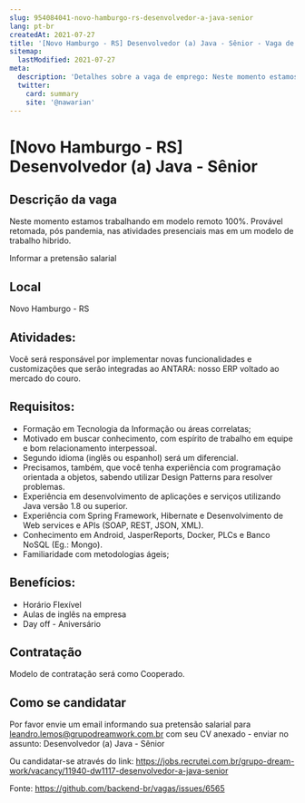 ```yaml
---
slug: 954084041-novo-hamburgo-rs-desenvolvedor-a-java-senior
lang: pt-br
createdAt: 2021-07-27
title: '[Novo Hamburgo - RS] Desenvolvedor (a) Java - Sênior - Vaga de Emprego'
sitemap:
  lastModified: 2021-07-27
meta:
  description: 'Detalhes sobre a vaga de emprego: Neste momento estamos trabalhando em modelo remoto 100%. Provável retomada, pós pandemia, nas atividades presenciais mas em um modelo de trabalho hibrido. Informar a pretensão salarial'
  twitter:
    card: summary
    site: '@nawarian'
---
```


# [Novo Hamburgo - RS] Desenvolvedor (a) Java - Sênior

## Descrição da vaga
Neste momento estamos trabalhando em modelo remoto 100%. Provável retomada, pós pandemia, nas atividades presenciais mas em um modelo de trabalho hibrido.

Informar a pretensão salarial

## Local
Novo Hamburgo - RS

## Atividades:

Você será responsável por implementar novas funcionalidades e customizações que serão integradas ao ANTARA: nosso ERP voltado ao mercado do couro.

## Requisitos:

- Formação em Tecnologia da Informação ou áreas correlatas;
- Motivado em buscar conhecimento, com espírito de trabalho em equipe e bom relacionamento interpessoal.
- Segundo idioma (inglês ou espanhol) será um diferencial.
- Precisamos, também, que você tenha experiência com programação orientada a objetos, sabendo utilizar Design Patterns para resolver problemas. 
- Experiência em desenvolvimento de aplicações e serviços utilizando Java versão 1.8 ou superior.
- Experiência com Spring Framework, Hibernate e Desenvolvimento de Web services e APIs (SOAP, REST, JSON, XML).
- Conhecimento em Android, JasperReports, Docker, PLCs e Banco NoSQL (Eg.: Mongo).
- Familiaridade com metodologias ágeis;

## Benefícios:

- Horário Flexível
- Aulas de inglês na empresa
- Day off - Aniversário

## Contratação
Modelo de contratação será como Cooperado.

## Como se candidatar
Por favor envie um email informando sua pretensão salarial para leandro.lemos@grupodreamwork.com.br com seu CV anexado - enviar no assunto: Desenvolvedor (a) Java - Sênior

Ou candidatar-se através do link: https://jobs.recrutei.com.br/grupo-dream-work/vacancy/11940-dw1117-desenvolvedor-a-java-senior

Fonte: https://github.com/backend-br/vagas/issues/6565